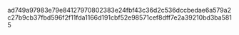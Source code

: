 ad749a97983e79e84127970802383e24fbf43c36d2c536dccbedae6a579a2c27b9cb37fbd596f2f11fda1166d191cbf52e98571cef8dff7e2a39210bd3ba5815
